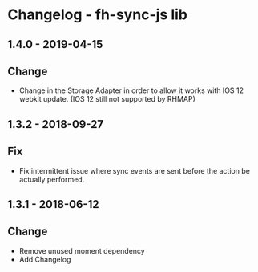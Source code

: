 # Changelog - fh-sync-js lib


## 1.4.0 - 2019-04-15
## Change
- Change in the Storage Adapter in order to allow it works with IOS 12 webkit update. (IOS 12 still not supported by RHMAP) 

## 1.3.2 - 2018-09-27
## Fix
- Fix intermittent issue where sync events are sent before the action be actually performed.

## 1.3.1 - 2018-06-12
## Change
- Remove unused moment dependency
- Add Changelog

